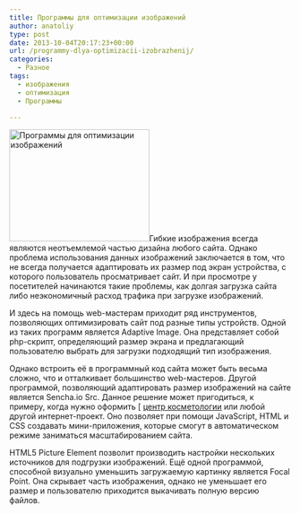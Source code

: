 ```yaml
---
title: Программы для оптимизации изображений
author: anatoliy
type: post
date: 2013-10-04T20:17:23+00:00
url: /programmy-dlya-optimizacii-izobrazhenij/
categories:
  - Разное
tags:
  - изображения
  - оптимизация
  - Программы

---
```

<a href="http://formstyle.com.ua/wp-content/uploads/2013/10/11711.jpg" rel="lightbox[3255]" title="Программы для оптимизации изображений "><img class="alignleft size-full wp-image-3256" alt="Программы для оптимизации изображений " src="http://formstyle.com.ua/wp-content/uploads/2013/10/11711.jpg" width="250" height="200" /></a>Гибкие изображения всегда являются неотъемлемой частью дизайна любого сайта. Однако проблема использования данных изображений заключается в том, что не всегда получается адаптировать их размер под экран устройства, с которого пользователь просматривает сайт. И при просмотре у посетителей начинаются такие проблемы, как долгая загрузка сайта либо неэкономичный расход трафика при загрузке изображений.<!--more-->

И здесь на помощь web-мастерам приходит ряд инструментов, позволяющих оптимизировать сайт под разные типы устройств. Одной из таких программ является Adaptive Image. Она представляет собой php-скрипт, определяющий размер экрана и предлагающий пользователю выбрать для загрузки подходящий тип изображения.

Однако встроить её в программный код сайта может быть весьма сложно, что и отталкивает большинство web-мастеров. Другой программой, позволяющий адаптировать размер изображений на сайте является Sencha.io Src. Данное решение может пригодиться, к примеру, когда нужно оформить [ <span style="text-decoration: underline;"><a href="http://www.ssivkov.ru/">центр косметологии</a></span> или любой другой интернет-проект. Оно позволяет при помощи JavaScript, HTML и CSS создавать мини-приложения, которые смогут в автоматическом режиме заниматься масштабированием сайта.

HTML5 Picture Element позволит производить настройки нескольких источников для подгрузки изображений. Ещё одной программой, способной визуально уменьшить загружаемую картинку является Focal Point. Она скрывает часть изображения, однако не уменьшает его размер и пользователю приходится выкачивать полную версию файлов.